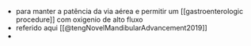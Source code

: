 - para manter a patência da via aérea e permitir um [[gastroenterologic procedure]] com oxigenio de alto fluxo
- referido aqui [[@tengNovelMandibularAdvancement2019]]
-